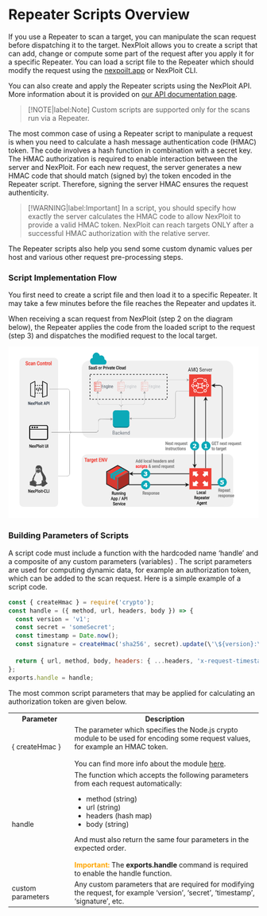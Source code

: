 # Repeater Scripts Overview
If you use a Repeater to scan a target, you can manipulate the scan request before dispatching it to the target. NexPloit allows you to create a script that can add, change or compute some part of the request after you apply it for a specific Repeater. You can load a script file to the Repeater which should modify the request using the [nexpoilt.app](https://nexploit.app/scans) or  NexPloit CLI.

You can also create and apply the Repeater scripts using the NexPloit API. More information about it is provided on [our API documentation page](https://nexploit.app/api/v1/docs/#/Scripts).

 >[!NOTE|label:Note]
 Custom scripts are supported only for the scans run via a Repeater.

The most common case of using a Repeater script to manipulate a request is when you need to calculate a hash message authentication code (HMAC) token. The code involves a hash function in combination with a secret key.  The HMAC authorization is required to enable interaction between the server and NexPloit. For each new request, the server generates a new HMAC code that should match (signed by) the token encoded in the Repeater script. Therefore, signing the server HMAC ensures the request authenticity.

 >[!WARNING|label:Important]
In a script, you should specify how exactly the server calculates the HMAC code to allow NexPloit to provide a valid HMAC token. NexPloit can reach targets ONLY after a successful HMAC authorization with the relative server. 

The Repeater scripts also help you send some custom dynamic values per host and various other request pre-processing steps.

### Script Implementation Flow<!-- {docsify-ignore} -->

You first need to create a script file and then load it to a specific Repeater. It may take a few minutes before the file reaches the Repeater and updates it. 

When receiving a scan request from NexPloit (step 2 on the diagram below), the  Repeater applies the code from the loaded script to the request (step 3) and dispatches the modified request to the local target. 

![scripts-implementation](../media/repeaters-scripts/repeater-chart.png ':size=45%')

### Building Parameters of Scripts<!-- {docsify-ignore} -->

A script code must include a function with the hardcoded name ‘handle’ and a composite of any custom parameters (variables) . The script parameters are used for computing dynamic data, for example an authorization token, which can be added to the scan request. Here is a simple example of a script code.  

```js
const { createHmac } = require('crypto');              
const handle = ({ method, url, headers, body }) => {   
  const version = 'v1';                                
  const secret = 'someSecret';                         
  const timestamp = Date.now();                        
  const signature = createHmac('sha256', secret).update(\'\${version}:\${timestamp}:\${body}`).digest('base64'); 

  return { url, method, body, headers: { ...headers, 'x-request-timestamp': timestamp, 'x-request-signature': signature } };                                       
};                                                     
exports.handle = handle;                               
```

The most common script parameters that may be applied for calculating an authorization token are given below.

<table id="simple-table">
  <tr>
    <th width="25%"><b>Parameter</b></th>
    <th width="75%"><b>Description</b></th>
  </tr>
  <tr>
    <td width="25%">{ createHmac }</td>
    <td width="75%">
      The parameter which specifies the Node.js crypto module to be used for encoding some request values, for example an HMAC token.
      <br><br>
      You can find more info about the module <a href="https://nodejs.org/api/crypto.html">here</a>.
    </td>
  </tr>
  <tr>
    <td width="25%">handle</td>
    <td width="75%">
      The function which accepts the following parameters from each request automatically:
      <ul>
          <li>method (string)</li>
          <li>url (string)</li>
          <li>headers (hash map)</li>
          <li>body (string)</li>
      </ul>
      And must also return the same four parameters in the expected order.
      <br><br>
      <font color="orange"><b>Important:</b></font> The <b>exports.handle</b> command is required to enable the handle function.
    </td>
  </tr>
  <tr>
    <td width="25%">custom parameters</td>
    <td width="75%">
      Any custom parameters that are required for modifying the request, for example ‘version’, ‘secret’, ‘timestamp’, ‘signature’, etc.
    </td>
  </tr>
</table>
